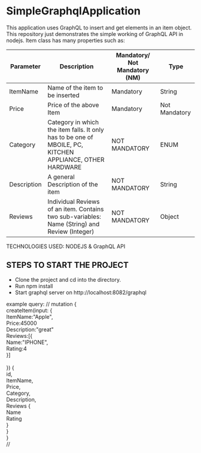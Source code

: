 # SimpleGraphqlApplication
This application uses GraphQL to insert and get elements in an item object. This repository just demonstrates the simple working of GraphQL API in nodejs. 
Item class has many properties such as:

Parameter | Description | Mandatory/ Not Mandatory (NM) | Type |
--|--|--| --|
ItemName | Name of the item to be inserted | Mandatory | String |
Price | Price of the above Item | Mandatory | Not Mandatory | Integer |
Category | Category in which the item falls. It only has to be one of MBOILE, PC, KITCHEN APPLIANCE, OTHER HARDWARE | NOT MANDATORY | ENUM |
Description | A general Description of the item | NOT MANDATORY | String |
Reviews | Individual Reviews of an item. Contains two sub-variables: Name (String) and Review (Integer)  | NOT MANDATORY | Object |

TECHNOLOGIES USED: NODEJS & GraphQL API

## STEPS TO START THE PROJECT
- Clone the project and cd into the directory.
- Run npm install
- Start graphql server on http://localhost:8082/graphql

example query:
//
mutation {<br/>
  createItem(input: {<br/>
    ItemName:"Apple",<br/>
    Price:45000<br/>
    Description:"great"<br/>
    Reviews:[{<br/>
      Name:"IPHONE",<br/>
      Rating:4<br/>
    }]<br/>
    <br/>
  }) {<br/>
    id,<br/>
    ItemName,<br/>
    Price,<br/>
    Category,<br/>
    Description,<br/>
    Reviews {<br/>
      Name<br/>
      Rating<br/>
    }<br/>
  } <br/>
} <br/>
//
